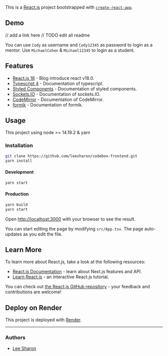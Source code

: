 This is a [React.js](https://reactjs.org/) project bootstrapped with [`create-react-app`](https://reactjs.org/docs/create-a-new-react-app.html).

## Demo

// add a link here
// TODO edit all readme

You can use `Cody` as username and `Cody12345` as password to login as a mentor.
Use `MichaelCohen` & `Michael12345` to login as a student.

## Features

- [React.js 18](https://reactjs.org/blog/2022/03/29/react-v18.html) - Blog introduce react v18.0.
- [Typescript 4](https://www.typescriptlang.org/) - Documentation of typescript.
- [Styled Components](https://styled-components.com/docs) - Documentation of styled components.
- [Sockets.IO](https://socket.io/docs/v4/) - Documentation of sockets.IO.
- [CodeMirror](https://codemirror.net/docs/) - Documentation of CodeMirror.
- [formik](https://formik.org/docs/overview) - Documentation of formik.

## Usage

This project using node >= 14.19.2 & yarn

### Installation

```bash
git clone https://github.com/leesharon/codebox-frontend.git
yarn install
```

#### Development

```bash
yarn start
```

#### Production

```bash
yarn build
yarn start
```

Open [http://localhost:3000](http://localhost:3000) with your browser to see the result.

You can start editing the page by modifying `src/App.tsx`. The page auto-updates as you edit the file.

## Learn More

To learn more about React.js, take a look at the following resources:

- [React.js Documentation](https://reactjs.org/docs/getting-started.html) - learn about Next.js features and API.
- [Learn React.js](https://reactjs.org/tutorial/tutorial.html) - an interactive React.js tutorial.

You can check out [the React.js GitHub repository](https://github.com/reactjs) - your feedback and contributions are welcome!

## Deploy on Render

This project is deployed with [Render](https://render.com/docs).

---

### Authors

 - [Lee Sharon](https://github.com/leesharon)
